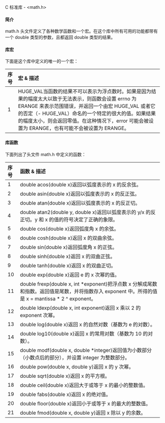  C 标准库 - <math.h>
 
#### 简介

 math.h 头文件定义了各种数学函数和一个宏。在这个库中所有可用的功能都带有一个 double 类型的参数，且都返回 double 类型的结果。

 
#### 库宏

 下面是这个库中定义的唯一的一个宏：

 

|序号|宏 &amp; 描述|
|:--|:--|
|1 |HUGE_VAL当函数的结果不可以表示为浮点数时。如果是因为结果的幅度太大以致于无法表示，则函数会设置 errno 为 ERANGE 来表示范围错误，并返回一个由宏 HUGE_VAL 或者它的否定（- HUGE_VAL）命名的一个特定的很大的值。如果结果的幅度太小，则会返回零值。在这种情况下，error 可能会被设置为 ERANGE，也有可能不会被设置为 ERANGE。|


#### 库函数

 下面列出了头文件 math.h 中定义的函数：

 

|序号|函数 &amp; 描述|
|:--|:--|
|1|double acos(double x)返回以弧度表示的 x 的反余弦。|
|2|double asin(double x)返回以弧度表示的 x 的反正弦。|
|3|double atan(double x)返回以弧度表示的 x 的反正切。|
|4|double atan2(double y, double x)返回以弧度表示的 y/x 的反正切。y 和 x 的值的符号决定了正确的象限。|
|5|double cos(double x)返回弧度角 x 的余弦。|
|6|double cosh(double x)返回 x 的双曲余弦。|
|7|double sin(double x)返回弧度角 x 的正弦。|
|8|double sinh(double x)返回 x 的双曲正弦。|
|9|double tanh(double x)返回 x 的双曲正切。|
|10|double exp(double x)返回 e 的 x 次幂的值。|
|11|double frexp(double x, int *exponent)把浮点数 x 分解成尾数和指数。返回值是尾数，并将指数存入 exponent 中。所得的值是 x = mantissa * 2 ^ exponent。|
|12|double ldexp(double x, int exponent)返回 x 乘以 2 的 exponent 次幂。|
|13|double log(double x)返回 x 的自然对数（基数为 e 的对数）。|
|14|double log10(double x)返回 x 的常用对数（基数为 10 的对数）。|
|15|double modf(double x, double *integer)返回值为小数部分（小数点后的部分），并设置 integer 为整数部分。|
|16|double pow(double x, double y)返回 x 的 y 次幂。|
|17|double sqrt(double x)返回 x 的平方根。|
|18|double ceil(double x)返回大于或等于 x 的最小的整数值。|
|19|double fabs(double x)返回 x 的绝对值。|
|20|double floor(double x)返回小于或等于 x 的最大的整数值。|
|21|double fmod(double x, double y)返回 x 除以 y 的余数。|



